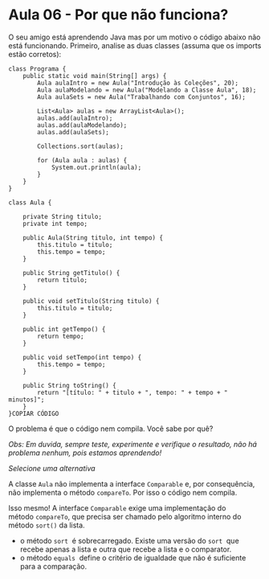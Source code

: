 # Aula 06 - Por que não funciona?

O seu amigo está aprendendo Java mas por um motivo o código abaixo não está funcionando. Primeiro, analise as duas classes (assuma que os imports estão corretos):

```
class Programa {
    public static void main(String[] args) {
        Aula aulaIntro = new Aula("Introdução às Coleções", 20);
        Aula aulaModelando = new Aula("Modelando a Classe Aula", 18);
        Aula aulaSets = new Aula("Trabalhando com Conjuntos", 16);

        List<Aula> aulas = new ArrayList<Aula>();
        aulas.add(aulaIntro);
        aulas.add(aulaModelando);
        aulas.add(aulaSets);

        Collections.sort(aulas);

        for (Aula aula : aulas) {
            System.out.println(aula);
        }
    }
}

class Aula {

    private String titulo;
    private int tempo;

    public Aula(String titulo, int tempo) {
        this.titulo = titulo;
        this.tempo = tempo;
    }

    public String getTitulo() {
        return titulo;
    }

    public void setTitulo(String titulo) {
        this.titulo = titulo;
    }

    public int getTempo() {
        return tempo;
    }

    public void setTempo(int tempo) {
        this.tempo = tempo;
    }

    public String toString() {
        return "[título: " + titulo + ", tempo: " + tempo + " minutos]";
    }
}COPIAR CÓDIGO
```

O problema é que o código nem compila. Você sabe por quê?

*Obs: Em duvida, sempre teste, experimente e verifique o resultado, não há problema nenhum, pois estamos aprendendo!*

*Selecione uma alternativa*

A classe `Aula` não implementa a interface `Comparable` e, por consequência, não implementa o método `compareTo`. Por isso o código nem compila.

Isso mesmo! A interface `Comparable` exige uma implementação do método `compareTo`, que precisa ser chamado pelo algoritmo interno do método `sort()` da lista.

- o método `sort`  é sobrecarregado. Existe uma versão do `sort`  que recebe apenas a lista e outra que recebe a lista e o comparator.
- o método `equals`  define o critério de igualdade que não é suficiente para a comparação.